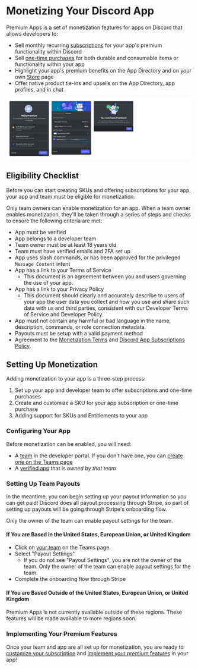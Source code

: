 # Monetizing Your Discord App

Premium Apps is a set of monetization features for apps on Discord that allows developers to:

- Sell monthly recurring [subscriptions](/docs/monetization/App_Subscriptions) for your app's premium functionality within Discord
- Sell [one-time purchases](/docs/monetization/One-Time_Purchases) for both durable and consumable items or functionality within your app
- Highlight your app's premium benefits on the App Directory and on your own [Store](/docs/monetization/Managing_Your_Store) page
- Offer native product tie-ins and upsells on the App Directory, app profiles, and in chat

![Premium App screenshot](/images/premium-example.png)

## Eligibility Checklist

Before you can start creating SKUs and offering subscriptions for your app, your app and team must be eligible for monetization.

Only team owners can enable monetization for an app. When a team owner enables monetization, they'll be taken through a series of steps and checks to ensure the following criteria are met:

- App must be verified
- App belongs to a developer team
- Team owner must be at least 18 years old
- Team must have verified emails and 2FA set up
- App uses slash commands, or has been approved for the privileged `Message Content` intent
- App has a link to your Terms of Service
  - This document is an agreement between you and users governing the use of your app.
- App has a link to your Privacy Policy
  - This document should clearly and accurately describe to users of your app the user data you collect and how you use and share such data with us and third parties, consistent with our Developer Terms of Service and Developer Policy.
- App must not contain any harmful or bad language in the name, description, commands, or role connection metadata.
- Payouts must be setup with a valid payment method
- Agreement to the [Monetization Terms](https://support.discord.com/hc/articles/5330075836311) and [Discord App Subscriptions Policy](https://support-dev.discord.com/hc/articles/17442400631959).

## Setting Up Monetization

Adding monetization to your app is a three-step process:

1. Set up your app and developer team to offer subscriptions and one-time purchases
2. Create and customize a SKU for your app subscription or one-time purchase
3. Adding support for SKUs and Entitlements to your app

### Configuring Your App

Before monetization can be enabled, you will need:

- A [team](/docs/topics/Teams) in the developer portal. If you don't have one, you can [create one on the Teams page](https://discord.com/developers/teams)
- A [verified app](https://support.discord.com/hc/en-us/articles/360040720412-Bot-Verification-and-Data-Allowlisting#h_46b3869c-6d50-43fc-b07c-9ed7569a1160) that is _owned by that team_

### Setting Up Team Payouts

In the meantime, you can begin setting up your payout information so you can get paid! Discord does all payout processing through Stripe, so part of setting up payouts will be going through Stripe's onboarding flow.

Only the owner of the team can enable payout settings for the team.

#### If You are Based in the United States, European Union, or United Kingdom

- Click on [your team](https://discord.com/developers/teams) on the Teams page.
- Select "Payout Settings"
  - If you do not see "Payout Settings", you are not the owner of the team. Only the owner of the team can enable payout settings for the team.
- Complete the onboarding flow through Stripe

#### If You are Based Outside of the United States, European Union, or United Kingdom

Premium Apps is not currently available outside of these regions. These features will be made available to more regions soon.

### Implementing Your Premium Features

Once your team and app are all set up for monetization, you are ready to [customize your subscription](/docs/monetization/SKUs#customizing-your-skus) and [implement your premium features](/docs/monetization/App_Subscriptions) in your app!
